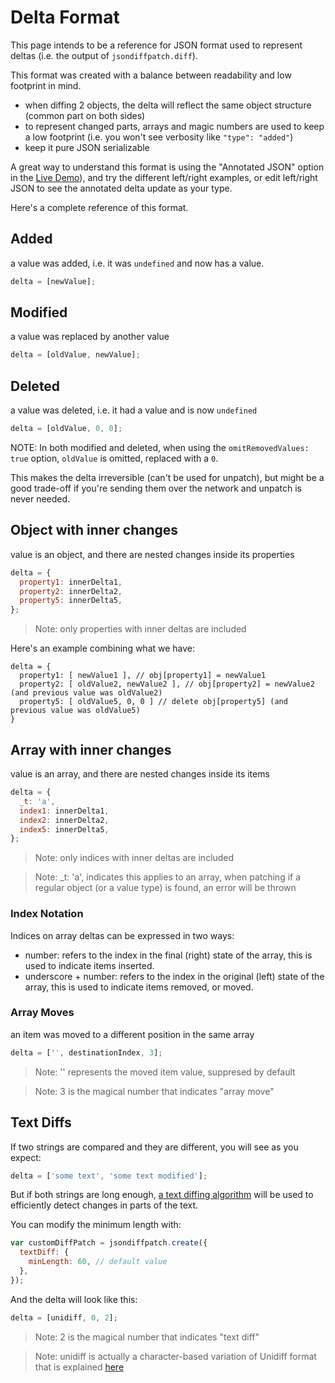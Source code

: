 # Delta Format

This page intends to be a reference for JSON format used to represent deltas (i.e. the output of `jsondiffpatch.diff`).

This format was created with a balance between readability and low footprint in mind.

- when diffing 2 objects, the delta will reflect the same object structure (common part on both sides)
- to represent changed parts, arrays and magic numbers are used to keep a low footprint (i.e. you won't see verbosity like `"type": "added"`)
- keep it pure JSON serializable

A great way to understand this format is using the "Annotated JSON" option in the [Live Demo](https://jsondiffpatch.com)), and try the different left/right examples, or edit left/right JSON to see the annotated delta update as your type.

Here's a complete reference of this format.

## Added

a value was added, i.e. it was `undefined` and now has a value.

```javascript
delta = [newValue];
```

## Modified

a value was replaced by another value

```javascript
delta = [oldValue, newValue];
```

## Deleted

a value was deleted, i.e. it had a value and is now `undefined`

```javascript
delta = [oldValue, 0, 0];
```

NOTE: In both modified and deleted, when using the `omitRemovedValues: true` option, `oldValue` is omitted, replaced with a `0`.

This makes the delta irreversible (can't be used for unpatch), but might be a good trade-off if you're sending them over the network and unpatch is never needed.

## Object with inner changes

value is an object, and there are nested changes inside its properties

```javascript
delta = {
  property1: innerDelta1,
  property2: innerDelta2,
  property5: innerDelta5,
};
```

> Note: only properties with inner deltas are included

Here's an example combining what we have:

```
delta = {
  property1: [ newValue1 ], // obj[property1] = newValue1
  property2: [ oldValue2, newValue2 ], // obj[property2] = newValue2 (and previous value was oldValue2)
  property5: [ oldValue5, 0, 0 ] // delete obj[property5] (and previous value was oldValue5)
}
```

## Array with inner changes

value is an array, and there are nested changes inside its items

```javascript
delta = {
  _t: 'a',
  index1: innerDelta1,
  index2: innerDelta2,
  index5: innerDelta5,
};
```

> Note: only indices with inner deltas are included

> Note: \_t: 'a', indicates this applies to an array, when patching if a regular object (or a value type) is found, an error will be thrown

### Index Notation

Indices on array deltas can be expressed in two ways:

- number: refers to the index in the final (right) state of the array, this is used to indicate items inserted.
- underscore + number: refers to the index in the original (left) state of the array, this is used to indicate items removed, or moved.

### Array Moves

an item was moved to a different position in the same array

```javascript
delta = ['', destinationIndex, 3];
```

> Note: '' represents the moved item value, suppresed by default

> Note: 3 is the magical number that indicates "array move"

## Text Diffs

If two strings are compared and they are different, you will see as you expect:

```javascript
delta = ['some text', 'some text modified'];
```

But if both strings are long enough, [a text diffing algorithm](https://code.google.com/p/google-diff-match-patch/) will be used to efficiently detect changes in parts of the text.

You can modify the minimum length with:

```javascript
var customDiffPatch = jsondiffpatch.create({
  textDiff: {
    minLength: 60, // default value
  },
});
```

And the delta will look like this:

```javascript
delta = [unidiff, 0, 2];
```

> Note: 2 is the magical number that indicates "text diff"

> Note: unidiff is actually a character-based variation of Unidiff format that is explained [here](https://code.google.com/p/google-diff-match-patch/wiki/Unidiff)
